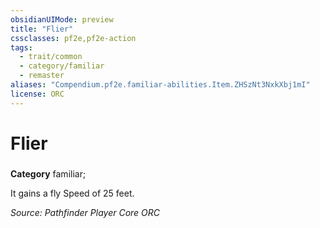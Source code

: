 ```yaml
---
obsidianUIMode: preview
title: "Flier"
cssclasses: pf2e,pf2e-action
tags:
  - trait/common
  - category/familiar
  - remaster
aliases: "Compendium.pf2e.familiar-abilities.Item.ZHSzNt3NxkXbj1mI"
license: ORC
---
```

# Flier

### 

**Category** familiar; 




It gains a fly Speed of 25 feet.

*Source: Pathfinder Player Core*
*ORC*